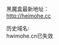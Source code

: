 <p>黑魔盒最新地址：<br>
<a href="http://cjkh.cc">http://heimohe.cc</a>
</p>
<p>历史域名:<br>
hwimohe.cn已失效<br>
</p>

